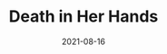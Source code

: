 ---
title: "Death in Her Hands"
date: 2021-08-16
tags: ['Fiction']
categories: ['Books']
has_text: False
---